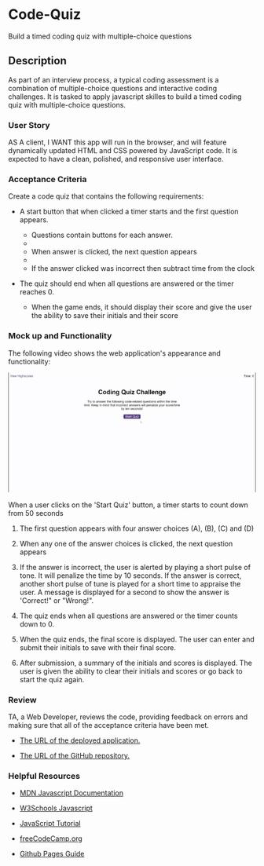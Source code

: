 # Code-Quiz
Build a timed coding quiz with multiple-choice questions

## Description

As part of an interview process, a typical coding assessment is a combination of multiple-choice questions and interactive coding challenges. It is tasked to apply javascript skilles to build a timed coding quiz with multiple-choice questions.

### User Story

AS A client, I WANT this app will run in the browser, and will feature dynamically updated HTML and CSS powered by JavaScript code. It is expected to have a clean, polished, and responsive user interface.

### Acceptance Criteria

Create a code quiz that contains the following requirements:

* A start button that when clicked a timer starts and the first question appears.
 
  * Questions contain buttons for each answer.
  * 
  * When answer is clicked, the next question appears
  * 
  * If the answer clicked was incorrect then subtract time from the clock

* The quiz should end when all questions are answered or the timer reaches 0.

  * When the game ends, it should display their score and give the user the ability to save their initials and their score

### Mock up and Functionality

The following video shows the web application's appearance and functionality:

![Coding Quiz mock up](./assets/sfx/Coding%20Quiz.gif)

When a user clicks on the 'Start Quiz' button, a timer starts to count down from 50 seconds

1. The first question appears with four answer choices (A), (B), (C) and (D)

2. When any one of the answer choices is clicked, the next question appears

3. If the answer is incorrect, the user is alerted by playing a short pulse of tone. It will penalize the time by 10 seconds. If the answer is correct, another short pulse of tune is played for a short time to appraise the user. A message is displayed for a second to show the answer is 'Correct!" or "Wrong!".

4. The quiz ends when all questions are answered or the timer counts down to 0.

5. When the quiz ends, the final score is displayed. The user can enter and submit their initials to save with their final score.

6. After submission, a summary of the initials and scores is displayed. The user is given the ability to clear their initials and scores or go back to start the quiz again.

### Review

TA, a Web Developer, reviews the code, providing feedback on errors and making sure that all of the acceptance criteria have been met.

* [The URL of the deployed application.](https://seacrest3.github.io/Code-Quiz/)

* [The URL of the GitHub repository.](https://github.com/seacrest3/Code-Quiz.git)

### Helpful Resources

- [MDN Javascript Documentation](https://developer.mozilla.org/en-US/docs/Web/JavaScript/)

- [W3Schools Javascript](https://www.w3schools.com/js/)

- [JavaScript Tutorial](https://www.javascripttutorial.net/)

- [freeCodeCamp.org](https://www.freecodecamp.org/)

- [Github Pages Guide](https://pages.github.com/)
